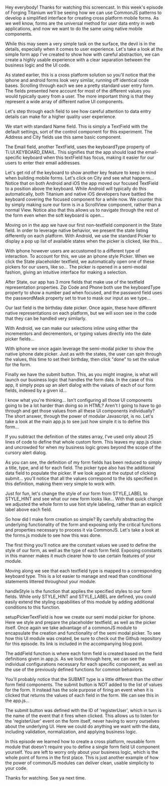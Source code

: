 Hey everybody! Thanks for watching this screencast. In this week's episode of Forging Titanium we'll be seeing how we can use CommonJS patterns to develop a simplified interface for creating cross platform mobile forms. As we well know, forms are the universal method for user data entry in web applications, and now we want to do the same using native mobile components. While this may seem a very simple task on the surface, the devil is in the details, especially when it comes to user experience. Let's take a look at the simple form app I've created to show how with careful abstraction, we can create a highly usable experience with a clear separation between the business logic and the UI code.As stated earlier, this is a cross platform solution so you'll notice that the iphone and android forms look very similar, running off identical code bases.  Scrolling through each we see a pretty standard user entry form. The fields presented here account for most of the different values you would typically query from a user. The more important thing is that they represent a wide array of different native UI components.Let's step through each field to see how careful attention to data entry details can make for a higher quality user experience. We start with standard Name field. This is simply a TextField with the default settings, sort of the control component for this experiment. The Address and City fields use this same basic component.The Email field, another TextField, uses the keyboardType property of Ti.UI.KEYBOARD_EMAIL. This signifies that the app should load the email-specific keyboard when this textField has focus, making it easier for our users to enter their email addresses. Let's get rid of the keyboard to show another key feature to keep in mind when building mobile forms. Let's click on City and see what happens... Notice that on both Android and iOS  the app moved our focused TextField to a position above the keyboard. While Android will typically do this automatically, both Titanium and native iOS developers have battled the keyboard covering the focused component for a while now. We counter this by simply making sure our form is in a ScrollView component, rather than a normal View. Notice also that this allows us to navigate through the rest of the form even when the soft keyboard is open...Moving on in the app we have our first non-textfield component in the State field. In order to leverage native behavior, we present the state listing differently on each platform. With Android, we use the standard Picker to display a pop up list of available states when the picker is clicked, like this... With iphone however users are accustomed to a different type of interaction. To account for this, we use an iphone style Picker. When we click the State placeholder textfield, we automatically open one of these pickers for our users, like so... The picker is opened in a semi-modal fashion, giving an intuitive interface for making a selection.After State, our app has 3 more fields that make use of the textfield representation properties. Zip Code and Phone both use the keyboardType property to show a number pad when focused, and the password field uses the passwordMask property set to true to mask our input as we type...Our last field is the birthday date picker. Once again, these have different native representations on each platform, but we will soon see in the code that they can be handled very similarly. With Android, we can make our selections inline using either the incrementors and decrementors, or typing values directly into the date picker fields...With iphone we once again leverage the semi-modal picker to show the native iphone date picker. Just as with the states, the user can spin through the values, this time to set their birthday, then click "done" to set the value for the form.Finally we have the submit button. This, as you might imagine, is what will launch our business logic that handles the form data. In the case of this app, it simply pops up an alert dialog with the values of each of our form fields, indexed by a given id...I know what you're thinking... Isn't configuring all those UI components going to be a lot harder than doing so in HTML?  Aren't I going to have to go through and get those values from all these UI components individually? The short answer, through the power of modular Javascript, is no. Let's take a look at the main app.js to see just how simple it is to define this form...If you subtract the definition of the states array, I've used only about 25 lines of code to define that whole custom form. This leaves my app.js clean and uncrowded for when my business logic grows beyond the scope of the cursory alert dialog. As you can see, the definition of my form fields has been reduced to simply a title, type, and id for each field. The picker type also has the additional data field to populate the picker. If we look again at the output of clicking submit... you'll notice that all the values correspond to the ids specified in this definition, making them very simple to work with.Just for fun, let's change the style of our form from STYLE_LABEL to STYLE_HINT and see what our new form looks like... With that quick change we adjusted the whole form to use hint style labeling, rather than an explicit label above each field.So how did I make form creation so simple? By carefully abstracting the underlying functionality of the form and exposing only the critical functions and properties necessary to process it via CommonJS. Let's take a look at the forms.js module to see how this was done.The first thing you'll notice are the constant values we used to define the style of our form, as well as the type of each form field. Exposing constants in this manner makes it much clearer how to use certain features of your module. Moving along we see that each textfield type is mapped to a corresponding keyboard type. This is a lot easier to manage and read than conditional statements littered throughout your module.handleStyle is the function that applies the specified styles to our form fields. While only STYLE_HINT and STYLE_LABEL are defined, you could easily extend the styling capabilities of this module by adding additional conditions to this function.setupPickerTextField is how we create our semi modal picker for iphone. Here we style and prepare the placeholder textfield, as well as the picker itself. Once again we take advantage of a commonJS module to encapsulate the creation and functionality of the semi modal picker. To see how this UI module was created, be sure to check out the Github repository for this episode. Its link is included in the accompanying blog post.The addField function is where each form field is created based on the field definitions given in app.js. As we look through here, we can see the individual configurations necessary for each specific component, as well as the use of the previously defined functions for common behaviors.You'll probably notice that the SUBMIT type is a little different than the other form field components. The submit button is NOT added to the list of values for the form. It instead has the sole purpose of firing an event when it is clicked that returns the values of each field in the form. We can see this in the app.js...The submit button was defined with the ID of 'registerUser', which in turn is the name of the event that it fires when clicked. This allows us to listen for the 'registerUser' event on the form itself, never having to worry ourselves about the underlying UI. Here we could do anything we want with the data, including validation, normalization, and applying business logic.In this episode we learned how to create a cross platform, reusable form module that doesn't require you to define a single form field UI component yourself. You are left to worry only about your business logic, which is the whole point of forms in the first place. This is just another example of how the power of commonJS modules can deliver clean, usable simplicity to your code.Thanks for watching. See ya next time.